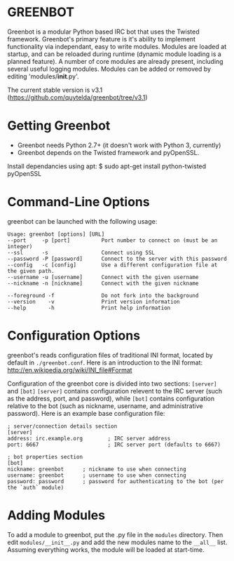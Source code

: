 GREENBOT
========
Greenbot is a modular Python based IRC bot that uses the Twisted framework.
Greenbot's primary feature is it's ability to implement functionality via independant, easy to write modules.  Modules are loaded at startup, and can be reloaded during runtime (dynamic module loading is a planned feature).
A number of core modules are already present, including several useful logging modules.  Modules can be added or removed by editing 'modules/__init__.py'.

The current stable version is v3.1 (https://github.com/quytelda/greenbot/tree/v3.1)

# Getting Greenbot
* Greenbot needs Python 2.7+ (it doesn't work with Python 3, currently)
* Greenbot depends on the Twisted framework and pyOpenSSL.

Install dependancies using apt:
		$ sudo apt-get install python-twisted pyOpenSSL


# Command-Line Options
greenbot can be launched with the following usage:
```
Usage: greenbot [options] [URL]
--port     -p [port]		  Port number to connect on (must be an integer)
--ssl      -s 				  Connect using SSL
--password -P [password]	  Connect to the server with this password
--config   -c [config]		  Use a different configuration file at the given path.
--username -u [username]	  Connect with the given username
--nickname -n [nickname]	  Connect with the given nickname

--foreground -f				  Do not fork into the background
--version    -v				  Print version information
--help		 -h				  Print help information
```

# Configuration Options
greenbot's reads configuration files of traditional INI format, located by default in `./greenbot.conf`.  Here is an introduction to the INI format: http://en.wikipedia.org/wiki/INI_file#Format

Configuration of the greenbot core is divided into two sections: `[server]` and `[bot]`
`[server]` contains configuration relevent to the IRC server (such as the address, port, and password), while `[bot]` contains configuration relative to the bot (such as nickname, username, and administrative password).  Here is an example base configuration file:
```
; server/connection details section
[server]
address: irc.example.org		; IRC server address
port: 6667						; IRC server port (defaults to 6667)

; bot properties section
[bot]
nickname: greenbot		; nickname to use when connecting
username: greenbot		; username to use when connecting
password: password		; password for authenticating to the bot (per the `auth` module)
```

# Adding Modules
To add a module to greenbot, put the .py file in the `modules` directory.  Then edit `modules/__init__.py` and add the new modules name to the `__all__` list.  Assuming everything works, the module will be loaded at start-time.